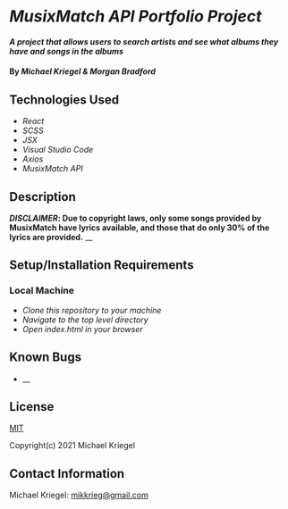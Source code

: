 # _MusixMatch API Portfolio Project_

#### _A project that allows users to search artists and see what albums they have and songs in the albums_

#### By _**Michael Kriegel & Morgan Bradford**_

## Technologies Used

* _React_
* _SCSS_
* _JSX_
* _Visual Studio Code_
* _Axios_
* _MusixMatch API_

## Description

**_DISCLAIMER_: Due to copyright laws, only some songs provided by MusixMatch have lyrics available, and those that do only 30% of the lyrics are provided.** 
__

## Setup/Installation Requirements

### Local Machine
* _Clone this repository to your machine_
* _Navigate to the top level directory_
* _Open index.html in your browser_

## Known Bugs

* __

## License

[MIT](https://opensource.org/licenses/MIT)

Copyright(c) 2021 Michael Kriegel

## Contact Information

Michael Kriegel: mikkrieg@gmail.com
